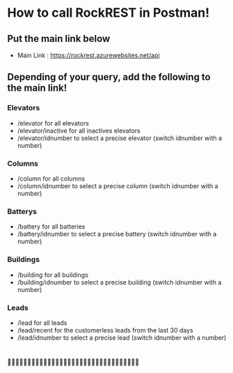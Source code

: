 # How to call RockREST in Postman!

## Put the main link below

- Main Link : https://rockrest.azurewebsites.net/api

## Depending of your query, add the following to the main link!

### Elevators

- /elevator for all elevators
- /elevator/inactive for all inactives elevators
- /elevator/idnumber to select a precise elevator (switch idnumber with a number)

### Columns

- /column for all columns
- /column/idnumber to select a precise column (switch idnumber with a number)

### Batterys

- /battery for all batteries
- /battery/idnumber to select a precise battery (switch idnumber with a number)

### Buildings

- /building for all buildings
- /building/idnumber to select a precise building (switch idnumber with a number)

### Leads

- /lead for all leads
- /lead/recent for the customerless leads from the last 30 days
- /lead/idnumber to select a precise lead (switch idnumber with a number)

#

:rocket::rocket::rocket::rocket::rocket::rocket::rocket::rocket::rocket::rocket::rocket::rocket::rocket::rocket::rocket::rocket::rocket::rocket::rocket::rocket::rocket::rocket::rocket::rocket::rocket::rocket::rocket::rocket::rocket::rocket::rocket::rocket::rocket:
